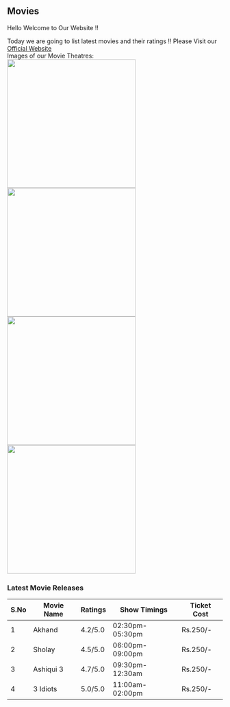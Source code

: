 ## Movies
Hello Welcome to Our Website !!

Today we are going to list latest movies and their ratings !!
Please Visit our [Official Website](https://www.inoxmovies.com/)<br/>
Images of our Movie Theatres:<br/>
<img src="https://www.marketingmind.in/wp-content/uploads/2020/10/inox-700x367.png" width="300" height="300">
<img src="https://images.livemint.com/rf/Image-621x414/LiveMint/Period2/2016/04/06/Photos/InoxRtrs-kGrF--621x414@LiveMint.jpg" width="300" height="300"><br/>
<img src="https://content.jdmagicbox.com/comp/kolkata/69/033p9169/catalogue/inox-cinema-dharmatala-kolkata-cinema-halls-2zwufoz.jpg?clr=333333" width="300" height="300">
<img src="https://content.jdmagicbox.com/comp/bangalore/z3/080pxx80.xx80.190628102603.x7z3/catalogue/inox-cinema-garuda-mall-yelahanka-new-town-bangalore-cinema-halls-gi9455zu8z.jpg" width="300" height="300">

### Latest Movie Releases

S.No|Movie Name|Ratings|Show Timings|Ticket Cost
----|----------|-------|------------|-----------
1|Akhand|4.2/5.0|02:30pm-05:30pm|Rs.250/-
2|Sholay|4.5/5.0|06:00pm-09:00pm|Rs.250/-
3|Ashiqui 3|4.7/5.0|09:30pm-12:30am|Rs.250/-
4|3 Idiots|5.0/5.0|11:00am-02:00pm|Rs.250/-
